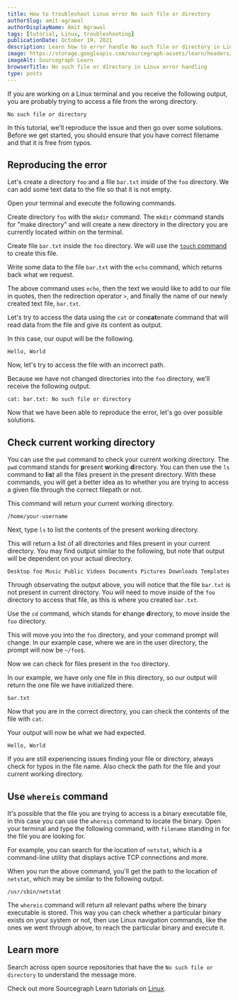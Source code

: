 ```yaml
---
title: How to troubleshoot Linux error No such file or directory
authorSlug: amit-agrawal
authorDisplayName: Amit Agrawal 
tags: [tutorial, Linux, troubleshooting]
publicationDate: October 19, 2021
description: Learn how to error handle No such file or directory in Linux
image: https://storage.googleapis.com/sourcegraph-assets/learn/headers/sourcegraph-learn-header.png
imageAlt: Sourcegraph Learn
browserTitle: No such file or directory in Linux error handling
type: posts
---
```


If you are working on a Linux terminal and you receive the following output, you are probably trying to access a file from the wrong directory. 

```
No such file or directory
```

In this tutorial, we'll reproduce the issue and then go over some solutions. Before we get started, you should ensure that you have correct filename and that it is free from typos.

## Reproducing the error

Let's create a directory `foo` and a file `bar.txt` inside of the `foo` directory. We can add some text data to the file so that it is not empty. 

Open your terminal and execute the following commands.

Create directory `foo` with the `mkdir` command. The `mkdir` command stands for "make directory" and will create a new directory in the directory you are currently located within on the terminal. 

<Highlighter
input='mkdir foo'
language='bash'
/>

Create file `bar.txt` inside the `foo` directory. We will use the [`touch` command](https://en.wikipedia.org/wiki/Touch_(command)) to create this file.

<Highlighter
input='touch foo/bar.txt'
language='bash'
/>

Write some data to the file `bar.txt` with the `echo` command, which returns back what we request.

<Highlighter
input='echo "Hello, World" > foo/bar.txt'
language='bash'
/>

The above command uses `echo`, then the text we would like to add to our file in quotes, then the redirection operator `>`, and finally the name of our newly created text file, `bar.txt`.

Let's try to access the data using the `cat` or con**cat**enate command that will read data from the file and give its content as output.

<Highlighter
input='cat foo/bar.txt'
language='bash'
/>

In this case, our ouput will be the following.

```
Hello, World
```

Now, let's try to access the file with an incorrect path.

<Highlighter
input='cat bar.txt'
language='bash'
/>

Because we have not changed directories into the `foo` directory, we'll receive the following output.

```
cat: bar.txt: No such file or directory
```

Now that we have been able to reproduce the error, let's go over possible solutions.

## Check current working directory

You can use the `pwd` command to check your current working directory. The `pwd` command stands for **p**resent **w**orking **d**irectory. You can then use the `ls` command to **l**i**s**t all the files present in the present directory. With these commands, you will get a better idea as to whether you are trying to access a given file through the correct filepath or not.

<Highlighter
input='pwd'
language='bash'
/>

This command will return your current working directory.

```
/home/your-username
```

Next, type `ls` to list the contents of the present working directory.

<Highlighter
input='ls'
language='bash'
/>

This will return a list of all directories and files present in your current directory. You may find output similar to the following, but note that output will be dependent on your actual directory.

```
Desktop foo Music Public Videos Documents Pictures Downloads Templates
```

Through observating the output above, you will notice that the file `bar.txt` is not present in current directory. You will need to move inside of the `foo` directory to access that file, as this is where you created `bar.txt`.

Use the `cd` command, which stands for **c**hange **d**irectory, to move inside the `foo` directory.

<Highlighter
input='cd foo'
language='bash'
/>

This will move you into the `foo` directory, and your command prompt will change. In our example case, where we are in the user directory, the prompt will now be `~/foo$`.


Now we can check for files present in the `foo` directory.

<Highlighter
input='ls'
language='bash'
/>

In our example, we have only one file in this directory, so our output will return the one file we have initialized there. 

```
bar.txt
```

Now that you are in the correct directory, you can check the contents of the file with `cat`. 

<Highlighter
input='cat bar.txt'
language='bash'
/>

Your output will now be what we had expected.

```
Hello, World
```

If you are still experiencing issues finding your file or directory, always check for typos in the file name. Also check the path for the file and your current working directory.

## Use `whereis` command

It's possible that the file you are trying to access is a binary executable file, in this case you can use the `whereis` command to locate the binary. Open your terminal and type the following command, with `filename` standing in for the file you are looking for.

<Highlighter
input='whereis filename'
language='bash'
/>

For example, you can search for the location of `netstat`, which is a command-line utility that displays active TCP connections and more.

<Highlighter
input='whereis netstat'
language='bash'
/>

When you run the above command, you'll get the path to the location of `netstat`, which may be similar to the following output.

```
/usr/sbin/netstat
```

The `whereis` command will return all relevant paths where the binary executable is stored. This way you can check whether a particular binary exists on your system or not, then use Linux navigation commands, like the ones we went through above, to reach the particular binary and execute it.

## Learn more

Search across open source repositories that have the `No such file or directory` to understand the message more.

<SourcegraphSearch query="No such file or directory" patternType="literal"/>

Check out more Sourcegraph Learn tutorials on [Linux](https://learn.sourcegraph.com/tags/linux).
